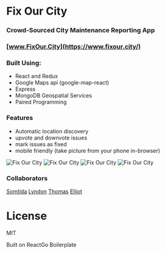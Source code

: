 # Fix Our City
### Crowd-Sourced City Maintenance Reporting App

### [www.FixOur.City](https://www.fixour.city/)



### Built Using:
- React and Redux
- Google Maps api (google-map-react)
- Express
- MongoDB Geospatial Services
- Paired Programming



### Features
- Automatic location discovery
- upvote and downvote issues
- mark issues as fixed
- mobile friendly (take picture from your phone in-browser)




![Fix Our City](https://cloud.githubusercontent.com/assets/11192126/17914174/c47d1c74-6954-11e6-8a5e-bec33a66a1b4.png 'Home Screen')
![Fix Our City](https://cloud.githubusercontent.com/assets/11192126/17914173/c1f671f8-6954-11e6-9da7-f6f9a5161cff.png 'View Issues')
![Fix Our City](https://cloud.githubusercontent.com/assets/11192126/17914175/c650b6d2-6954-11e6-8001-3f5d4f1cfb6d.png 'Details')
![Fix Our City](https://cloud.githubusercontent.com/assets/11192126/17914379/744082e4-6956-11e6-9f97-8eaff2a105f8.png 'Home Screen')

### Collaborators
[Somtida](https://github.com/Somtida)
[Lyndon](https://github.com/lyndonl3091)
[Thomas](https://github.com/twolfe2)
[Elliot](https://github.com/elliothimmelfarb)


License
===============
MIT

Built on ReactGo Boilerplate
